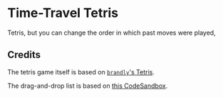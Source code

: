 # Time-Travel Tetris
Tetris, but you can change the order in which past moves were played,

## Credits

The tetris game itself is based on [`brandly`'s Tetris](https://github.com/brandly/react-tetris).

The drag-and-drop list is based on [this CodeSandbox](https://codesandbox.io/s/4wrv2v0lo9).